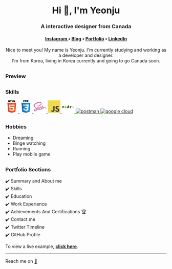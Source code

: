 <h1 align="center">Hi 👋, I'm Yeonju</h1>
<h3 align="center">A interactive designer from Canada</h3>

<h4 align='center'><a href="#">Instagram </a> • <a href="#">Blog</a> • <a href="https://kyeonju05.com/">Portfolio</a> • <a href="#">LinkedIn</a> </h4>

<p align='center'>Nice to meet you! My name is Yeonju. I'm currently studying and working as a developer and designer.<br> I'm from Korea, living in Korea currently and going to go Canada soon.
   
##
   
###  Preview
   

   
##
   
###  Skills 
<a href="https://www.w3.org/html/" target="_blank"> <img src="https://raw.githubusercontent.com/devicons/devicon/master/icons/html5/html5-original-wordmark.svg" alt="html5" width="40" height="40"/> </a>
    <a href="https://www.w3schools.com/css/" target="_blank"> <img src="https://raw.githubusercontent.com/devicons/devicon/master/icons/css3/css3-original-wordmark.svg" alt="css3" width="40" height="40"/> </a>
<a href="https://sass-lang.com" target="_blank"> <img src="https://raw.githubusercontent.com/devicons/devicon/master/icons/sass/sass-original.svg" alt="sass" width="40" height="40"/> </a>
    <a href="https://developer.mozilla.org/en-US/docs/Web/JavaScript" target="_blank"> <img src="https://raw.githubusercontent.com/devicons/devicon/master/icons/javascript/javascript-original.svg" alt="javascript" width="40" height="40"/> </a>
<a href="https://nodejs.org" target="_blank"> <img src="https://raw.githubusercontent.com/devicons/devicon/master/icons/nodejs/nodejs-original-wordmark.svg" alt="nodejs" width="40" height="40"/> </a>
<a href="https://www.postman.com/" target="_blank"> <img src="https://www.vectorlogo.zone/logos/getpostman/getpostman-icon.svg" alt="postman" width="40" height="40"/> </a>
 <a href="https://cloud.google.com/" target="_blank"> <img src="https://www.vectorlogo.zone/logos/google_cloud/google_cloud-icon.svg" alt="google cloud" width="40" height="40"/> </a>
   
##   

###  Hobbies
- Dreaming
- Binge watching
- Running
- Play mobile game
   
##
   
### Portfolio Sections  
✔️ Summary and About me\
✔️ Skills\
✔️ Education\
✔️ Work Experience\
✔️ Achievements And Certifications 🏆\
✔️ Contact me\
✔️ Twitter Timeline\
✔️ GitHub Profile
   
To view a live example, **[click here](https://kyeonju05.com/)**.

<hr>

Reach me on [📧](kyeonjoo05@naver.com)





